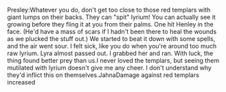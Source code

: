Presley:Whatever you do, don't get too close to those red templars with giant lumps on their backs. They can "spit" lyrium! You can actually see it growing before they fling it at you from their palms. One hit Henley in the face. (He'd have a mass of scars if I hadn't been there to heal the wounds as we plucked the stuff out.) We started to beat it down with some spells, and the air went sour. I felt sick, like you do when you're around too much raw lyrium. Lyra almost passed out. I grabbed her and ran. With luck, the thing found better prey than us.I never loved the templars, but seeing them mutilated with lyrium doesn't give me any cheer. I don't understand why they'd inflict this on themselves.JahnaDamage against red templars increased
